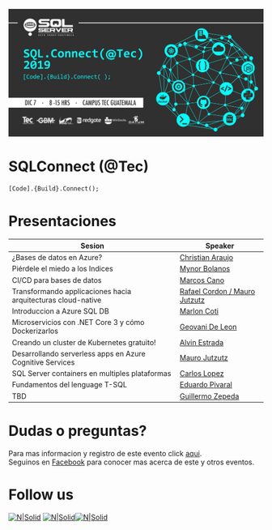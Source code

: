 ![Header](header.jpg)
# SQLConnect (@Tec)
```
[Code].{Build}.Connect();
```
# Presentaciones

Sesion | Speaker
--- | --- 
¿Bases de datos en Azure? | [Christian Araujo]()
Piérdele el miedo a los Indices | [Mynor Bolanos]()
CI/CD para bases de datos | [Marcos Cano]()
Transformando applicaciones hacia arquitecturas cloud-native | [Rafael Cordon / Mauro Jutzutz]()
Introduccion a Azure SQL DB | [Marlon Coti]()
Microservicios con .NET Core 3 y cómo Dockerizarlos | [Geovani De Leon]()
Creando un cluster de Kubernetes gratuito! | [Alvin Estrada]()
Desarrollando serverless apps en Azure Cognitive Services | [Mauro Jutzutz ]()
SQL Server containers en multiples plataformas | [Carlos Lopez]()
Fundamentos del lenguage T-SQL | [Eduardo Pivaral]()
TBD | [Guillermo Zepeda]()

# Dudas o preguntas?
Para mas informacion y registro de este evento click [aqui](https://sqlconnect_2019.eventbrite.com).  
Seguinos en [Facebook](https://www.facebook.com/groups/gtssug/) para conocer mas acerca de este y otros eventos.

# Follow us
[![N|Solid](http://dbamastery.com/wp-content/uploads/2018/08/if_twitter_circle_color_107170.png)](https://twitter.com/gtssug) [![N|Solid](http://dbamastery.com/wp-content/uploads/2018/08/if_github_circle_black_107161.png)](https://github.com/GTSSUG)[![N|Solid](http://dbamastery.com/wp-content/uploads/2018/08/if_browser_1055104.png)](https://www.facebook.com/groups/gtssug/)
